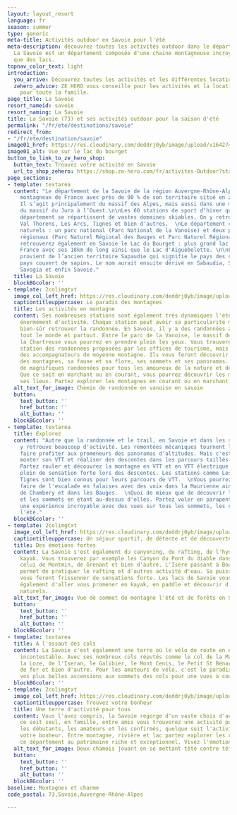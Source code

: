 ```yaml
---
layout: layout_resort
language: fr
season: summer
type: generic
meta-title: Activités outdoor en Savoie pour l'été
meta-description: découvrez toutes les activités outdoor dans le département savoyard.
  La Savoie est un département composée d'une chaine montagneuse incroyable ainsi
  que des lacs.
topnav_color_text: light
introduction:
  you_arrive: Découvrez toutes les activités et les différentes locations en Savoie
  zehero_advice: ZE HERO vous conseille pour les activités et la location des équipements
    pour toute la famille.
page_title: La Savoie
resort_nameid: savoie
resort_naming: La Savoie
title: La Savoie (73) et ses activités outdoor pour la saison d'été
permalink: "/fr/ete/destinations/savoie"
redirect_from:
- "/fr/ete/destination/savoie"
image01_href: https://res.cloudinary.com/deddrj0yb/image/upload/v1642749757/website/summer/mercvrie-YlWgxkbP_pY-unsplash_yves5y.jpg
image01_alt: Vue sur le lac du bourget
button_to_link_to_ze_hero_shop:
  button_text: Trouvez votre activité en Savoie
  url_to_shop_zehero: https://shop.ze-hero.com/fr/activites-Outdoor?station=Savoie+%2873%29&calessonstype=all&catypegenderlistsummer=all&calessonsactivitytype=Ski&start-date=12%2F12%2F2021
page_sections:
- template: textarea
  content: "Le département de la Savoie de la région Auvergne-Rhône-Alpes est le plus
    montagneux de France avec près de 90 % de son territoire situé en zone de montagne.
    Il s’agit principalement du massif des Alpes, mais aussi dans une moindre mesure
    du massif du Jura à l’Ouest.\n\nLes 60 stations de sport d’hiver que compte le
    département se répartissent de vastes domaines skiables. On y retrouve Courchevel,
    Val Thorens, Les Arcs, Tignes et bien d'autres.  \nLe département compte 3 parcs
    naturels : un parc national (Parc National de la Vanoise) et deux parcs naturels
    régionaux (Parc Naturel Régional des Bauges et Parc Naturel Régional de Chartreuse).\n\nVous
    retrouverez également en Savoie le Lac du Bourget : plus grand lac naturel de
    France avec ses 18km de long ainsi que le Lac d'Aiguebelette. \n\nLe nom Savoie
    provient de l’ancien territoire Sapaudie qui signifie le pays des sapins ou le
    pays couvert de sapins. Le nom aurait ensuite dérivé en Sabaudia, Sabogla, Saboia,
    Savogia et enfin Savoie."
  title: La Savoie
  blockBGcolor: ''
- template: 2colimgtxt
  image_col_left_href: https://res.cloudinary.com/deddrj0yb/image/upload/v1642749751/website/summer/mac-bart-du-Jpr2srDU-unsplash_jbha8f.jpg
  captiontitleuppercase: Le paradis des montagnes
  title: Les activités en montagne
  content: Ses nombreuses stations sont également très dynamiques l'été et proposent
    énormément d'activité. Chaque station peut avoir sa particularité mais vous allez
    bien-sûr retrouver la randonnée. En Savoie, il y a des randonnées absolument pour
    tout le monde et partout. Entre le parc de la Vanoise, le massif des Bauges et
    la Chartreuse vous pourrez en prendre plein les yeux. Vous trouverez dans chaque
    station des randonnées proposées par les offices de tourisme, mais également par
    des accompagnateurs de moyenne montagne. Ils vous feront découvrir les secrets
    des montagnes, sa faune et sa flore, ses sommets et ses panoramas. La Savoie offre
    de magnifiques randonnées pour tous les amoureux de la nature et de la montagne.
    Que ce soit en marchant ou en courant, vous pourrez découvrir les merveilles de
    ses lieux. Partez explorer les montagnes en courant ou en marchant.
  alt_text_for_image: Chemin de randonnée en vanoise en savoie
  button:
    text_button: ''
    href_button: ''
    alt_button: ''
  blockBGcolor: ''
- template: textarea
  title: Explorez
  content: "Autre que la randonnée et le trail, en Savoie et dans les stations, on
    y retrouve beaucoup d'activité. Les remontées mécaniques tournent l'été afin de
    faire profiter aux promeneurs des panoramas d'altitudes. Mais c'est aussi pour
    monter son VTT et réaliser des descentes dans les parcours taillés spécialement.
    Partez rouler et découvrez la montagne en VTT et en VTT électrique et faite le
    plein de sensation forte lors des descentes. Les stations comme Les Arcs, Méribel,
    Tignes sont bien connus pour leurs parcours de VTT.  \nVous pourrez également
    faire de l'escalade en falaises avec des voix dans la Maurienne ainsi que prêt
    de Chambery et dans les Bauges.  \nQuoi de mieux que de découvrir les montagnes
    et les sommets en étant au-dessus d'elles. Partez voler en parapente en vivant
    une expérience incroyable avec des vues sur tous les sommets, les couleurs de
    l'été."
  blockBGcolor: ''
- template: 2colimgtxt
  image_col_left_href: https://res.cloudinary.com/deddrj0yb/image/upload/v1642749756/website/summer/julien-ponge-YIFpb6tqJEU-unsplash_y4kf8y.jpg
  captiontitleuppercase: Un séjour sportif, de détente et de découverte
  title: Des émotions fortes
  content: La Savoie s'est également du canyoning, du rafting, de l'hydrospeed du
    kayak. Vous trouverez par exemple les Canyon du Pont du diable dans les Bauges,
    celui de Montmin, de Grenant et bien d'autre. L'Isère passant à Bourg St Maurice
    permet de pratiquer le rafting et d'autres activité d'eau. Sa puissance, ses rapides
    vous feront frissonner de sensations forte. Les lacs de Savoie vous permettrons
    également d'aller vous promener en kayak, en paddle et découvrir d'autre lieux
    naturels.
  alt_text_for_image: Vue de sommet de montagne l'été et de forêts en Savoie
  button:
    text_button: ''
    href_button: ''
    alt_button: ''
  blockBGcolor: ''
- template: textarea
  title: A l'assaut des cols
  content: La Savoie c'est également une terre où le vélo de route en est une pratique
    incontestable. Avec ses nombreux cols réputés comme le col de la Madelaine, de
    la Loze, de l'Iseran, le Galibier, le Mont Cenis, le Petit St Bénard, de la Croix
    de fer et bien d'autre. Pour les amateurs de vélo, c'est le paradis pour réaliser
    vos plus belles ascensions aux sommets des cols pour une vues à couper le souffle.
  blockBGcolor: ''
- template: 2colimgtxt
  image_col_left_href: https://res.cloudinary.com/deddrj0yb/image/upload/v1642749762/website/summer/baptiste-QPQT273rFco-unsplash_lrylqm.jpg
  captiontitleuppercase: Trouvez votre bonheur
  title: Une terre d'activité pour tous
  content: Vous l'avez compris, la Savoie regorge d'un vaste choix d'activité. Que
    ce soit seul, en famille, entre amis vous trouverez une activité pour vous. Pour
    les débutants, les amateurs et les confirmés, quelque soit l'activité vous trouverez
    votre bonheur. Entre montagne, rivière et lac partez explorer les richesses de
    ce département au patrimoine riche et exceptionnel. Vivez l'émotion en grand !
  alt_text_for_image: Deux chamois jouant en se mettant tête contre tête en Savoie
  button:
    text_button: ''
    href_button: ''
    alt_button: ''
  blockBGcolor: ''
baseline: Montagnes et charme
code_postal: 73,Savoie,Auvergne-Rhône-Alpes

---
```

